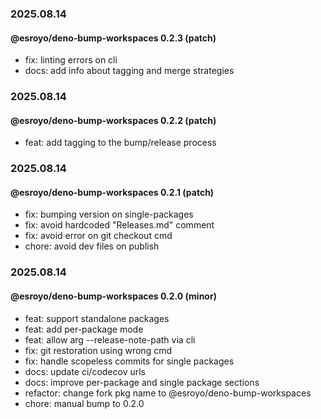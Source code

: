 ### 2025.08.14

#### @esroyo/deno-bump-workspaces 0.2.3 (patch)

- fix: linting errors on cli
- docs: add info about tagging and merge strategies

### 2025.08.14

#### @esroyo/deno-bump-workspaces 0.2.2 (patch)

- feat: add tagging to the bump/release process

### 2025.08.14

#### @esroyo/deno-bump-workspaces 0.2.1 (patch)

- fix: bumping version on single-packages
- fix: avoid hardcoded "Releases.md" comment
- fix: avoid error on git checkout cmd
- chore: avoid dev files on publish

### 2025.08.14

#### @esroyo/deno-bump-workspaces 0.2.0 (minor)

- feat: support standalone packages
- feat: add per-package mode
- feat: allow arg --release-note-path via cli
- fix: git restoration using wrong cmd
- fix: handle scopeless commits for single packages
- docs: update ci/codecov urls
- docs: improve per-package and single package sections
- refactor: change fork pkg name to @esroyo/deno-bump-workspaces
- chore: manual bump to 0.2.0
